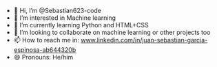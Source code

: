 - 👋 Hi, I’m @Sebastian623-code
- 👀 I’m interested in Machine learning
- 🌱 I’m currently learning Python and HTML+CSS
- 💞️ I’m looking to collaborate on machine learning or other projects too
- 📫 How to reach me in: www.linkedin.com/in/juan-sebastian-garcia-espinosa-ab644320b
- 😄 Pronouns: He/him

<!---
Sebastian623-code/Sebastian623-code is a ✨ special ✨ repository because its `README.md` (this file) appears on your GitHub profile.
You can click the Preview link to take a look at your changes.
--->
